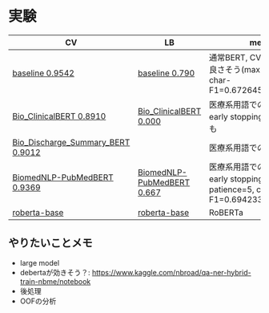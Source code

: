 # 実験

|CV|LB|memo|
|--|--|--|
|[baseline 0.9542]|[baseline 0.790]|通常BERT, CVはaverageが良さそう(maxで0.785), char-F1=0.672645961766973|
|[Bio_ClinicalBERT 0.8910]|[Bio_ClinicalBERT 0.000]|医療系用語での事前学習1, early stoppingが早すぎたかも|
|[Bio_Discharge_Summary_BERT 0.9012]||医療系用語での事前学習2|
|[BiomedNLP-PubMedBERT 0.9369]|[BiomedNLP-PubMedBERT 0.667]|医療系用語での事前学習3, early stoppingのpatience=5, char-F1=0.6942331204362533|
|[roberta-base ]|[roberta-base ]|RoBERTa|

[baseline 0.9542]:https://www.kaggle.com/takamichitoda/nbme-train-transformer-on-tpu?scriptVersionId=87207206
[baseline 0.790]:https://www.kaggle.com/takamichitoda/nbme-infer-transformer-on-gpu?scriptVersionId=87259061
[Bio_ClinicalBERT 0.8910]:https://www.kaggle.com/takamichitoda/nbme-train-transformer-on-tpu?scriptVersionId=87261640
[Bio_ClinicalBERT 0.000]:https://www.kaggle.com/takamichitoda/nbme-infer-transformer-on-gpu?scriptVersionId=87264263
[Bio_Discharge_Summary_BERT 0.9012]:https://www.kaggle.com/takamichitoda/nbme-train-transformer-on-tpu?scriptVersionId=87265088
[BiomedNLP-PubMedBERT 0.9369]:https://www.kaggle.com/takamichitoda/nbme-train-transformer-on-tpu?scriptVersionId=87270044
[BiomedNLP-PubMedBERT 0.667]:https://www.kaggle.com/takamichitoda/nbme-infer-transformer-on-gpu?scriptVersionId=87275267
[roberta-base ]:https://www.kaggle.com/takamichitoda/nbme-train-transformer-on-tpu?scriptVersionId=87285778
[roberta-base ]:xxx


## やりたいことメモ
- large model
- debertaが効きそう？: https://www.kaggle.com/nbroad/qa-ner-hybrid-train-nbme/notebook
- 後処理
- OOFの分析
